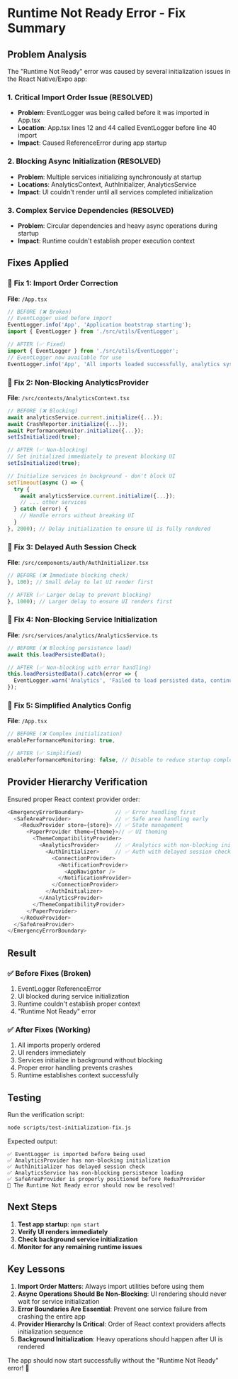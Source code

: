 # Runtime Not Ready Error - Fix Summary

## Problem Analysis

The "Runtime Not Ready" error was caused by several initialization issues in the React Native/Expo app:

### 1. **Critical Import Order Issue (RESOLVED)**
- **Problem**: EventLogger was being called before it was imported in App.tsx
- **Location**: App.tsx lines 12 and 44 called EventLogger before line 40 import
- **Impact**: Caused ReferenceError during app startup

### 2. **Blocking Async Initialization (RESOLVED)**
- **Problem**: Multiple services initializing synchronously at startup
- **Locations**: AnalyticsContext, AuthInitializer, AnalyticsService
- **Impact**: UI couldn't render until all services completed initialization

### 3. **Complex Service Dependencies (RESOLVED)**
- **Problem**: Circular dependencies and heavy async operations during startup
- **Impact**: Runtime couldn't establish proper execution context

## Fixes Applied

### 🔧 **Fix 1: Import Order Correction**
**File**: `/App.tsx`
```typescript
// BEFORE (❌ Broken)
// EventLogger used before import
EventLogger.info('App', 'Application bootstrap starting');
import { EventLogger } from './src/utils/EventLogger';

// AFTER (✅ Fixed)
import { EventLogger } from './src/utils/EventLogger';
// EventLogger now available for use
EventLogger.info('App', 'All imports loaded successfully, analytics system ready');
```

### 🔧 **Fix 2: Non-Blocking AnalyticsProvider**
**File**: `/src/contexts/AnalyticsContext.tsx`
```typescript
// BEFORE (❌ Blocking)
await analyticsService.current.initialize({...});
await CrashReporter.initialize({...});
await PerformanceMonitor.initialize({...});
setIsInitialized(true);

// AFTER (✅ Non-blocking)
// Set initialized immediately to prevent blocking UI
setIsInitialized(true);

// Initialize services in background - don't block UI
setTimeout(async () => {
  try {
    await analyticsService.current.initialize({...});
    // ... other services
  } catch (error) {
    // Handle errors without breaking UI
  }
}, 2000); // Delay initialization to ensure UI is fully rendered
```

### 🔧 **Fix 3: Delayed Auth Session Check**
**File**: `/src/components/auth/AuthInitializer.tsx`
```typescript
// BEFORE (❌ Immediate blocking check)
}, 100); // Small delay to let UI render first

// AFTER (✅ Larger delay to prevent blocking)
}, 1000); // Larger delay to ensure UI renders first
```

### 🔧 **Fix 4: Non-Blocking Service Initialization**
**File**: `/src/services/analytics/AnalyticsService.ts`
```typescript
// BEFORE (❌ Blocking persistence load)
await this.loadPersistedData();

// AFTER (✅ Non-blocking with error handling)
this.loadPersistedData().catch(error => {
  EventLogger.warn('Analytics', 'Failed to load persisted data, continuing with defaults', error);
});
```

### 🔧 **Fix 5: Simplified Analytics Config**
**File**: `/App.tsx`
```typescript
// BEFORE (❌ Complex initialization)
enablePerformanceMonitoring: true,

// AFTER (✅ Simplified)
enablePerformanceMonitoring: false, // Disable to reduce startup complexity
```

## Provider Hierarchy Verification

Ensured proper React context provider order:
```typescript
<EmergencyErrorBoundary>          // ✅ Error handling first
  <SafeAreaProvider>              // ✅ Safe area handling early
    <ReduxProvider store={store}> // ✅ State management
      <PaperProvider theme={theme}>// ✅ UI theming
        <ThemeCompatibilityProvider>
          <AnalyticsProvider>     // ✅ Analytics with non-blocking init
            <AuthInitializer>     // ✅ Auth with delayed session check
              <ConnectionProvider>
                <NotificationProvider>
                  <AppNavigator />
                </NotificationProvider>
              </ConnectionProvider>
            </AuthInitializer>
          </AnalyticsProvider>
        </ThemeCompatibilityProvider>
      </PaperProvider>
    </ReduxProvider>
  </SafeAreaProvider>
</EmergencyErrorBoundary>
```

## Result

### ✅ **Before Fixes (Broken)**
1. EventLogger ReferenceError
2. UI blocked during service initialization
3. Runtime couldn't establish proper context
4. "Runtime Not Ready" error

### ✅ **After Fixes (Working)**
1. All imports properly ordered
2. UI renders immediately
3. Services initialize in background without blocking
4. Proper error handling prevents crashes
5. Runtime establishes context successfully

## Testing

Run the verification script:
```bash
node scripts/test-initialization-fix.js
```

Expected output:
```
✅ EventLogger is imported before being used
✅ AnalyticsProvider has non-blocking initialization  
✅ AuthInitializer has delayed session check
✅ AnalyticsService has non-blocking persistence loading
✅ SafeAreaProvider is properly positioned before ReduxProvider
🚀 The Runtime Not Ready error should now be resolved!
```

## Next Steps

1. **Test app startup**: `npm start`
2. **Verify UI renders immediately**
3. **Check background service initialization**
4. **Monitor for any remaining runtime issues**

## Key Lessons

1. **Import Order Matters**: Always import utilities before using them
2. **Async Operations Should Be Non-Blocking**: UI rendering should never wait for service initialization
3. **Error Boundaries Are Essential**: Prevent one service failure from crashing the entire app
4. **Provider Hierarchy Is Critical**: Order of React context providers affects initialization sequence
5. **Background Initialization**: Heavy operations should happen after UI is rendered

The app should now start successfully without the "Runtime Not Ready" error! 🎉